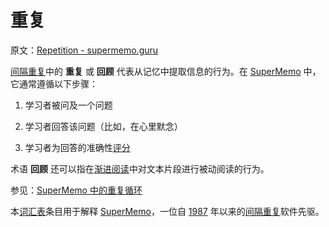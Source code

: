 # 重复

原文：[Repetition - supermemo.guru](https://supermemo.guru/wiki/Repetition)

[间隔重复](https://supermemo.guru/wiki/Spaced_repetition)中的 **重复** 或 **回顾** 代表从记忆中提取信息的行为。在 [SuperMemo](https://supermemo.guru/wiki/SuperMemo) 中，它通常遵循以下步骤：

1. 学习者被问及一个问题

2. 学习者回答该问题（比如，在心里默念）

3. 学习者为回答的准确性[评分](https://supermemo.guru/wiki/Grade)

术语 **回顾** 还可以指在[渐进阅读](https://supermemo.guru/wiki/Incremental_reading)中对文本片段进行被动阅读的行为。

参见：[SuperMemo 中的重复循环](http://help.supermemo.org/wiki/Learn)

本[词汇表](https://supermemo.guru/wiki/Glossary)条目用于解释 [SuperMemo](https://supermemo.guru/wiki/SuperMemo_Guru)，一位自 [1987](https://supermemo.guru/wiki/History_of_spaced_repetition_(print)) 年以来的[间隔重复](https://supermemo.guru/wiki/Spaced_repetition)软件先驱。